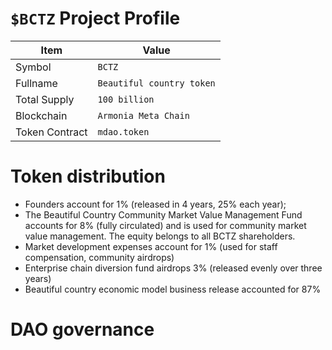 # `$BCTZ` Project Profile

|Item | Value|
|--|--|
| Symbol | `BCTZ` |
| Fullname | `Beautiful country token` |
| Total Supply | `100 billion` |
| Blockchain | `Armonia Meta Chain`|
| Token Contract | `mdao.token` |

# Token distribution

* Founders account for 1% (released in 4 years, 25% each year);
* The Beautiful Country Community Market Value Management Fund accounts for 8% (fully circulated) and is used for community market value management. The equity belongs to all BCTZ shareholders.
* Market development expenses account for 1% (used for staff compensation, community airdrops)
* Enterprise chain diversion fund airdrops 3% (released evenly over three years)
* Beautiful country economic model business release accounted for 87%
  
# DAO governance
